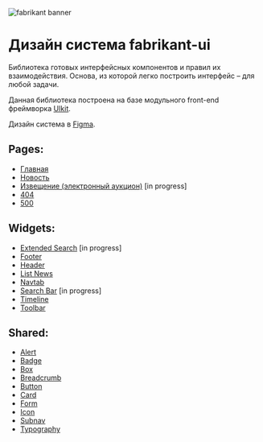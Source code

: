 ![fabrikant banner](https://github.com/alekseykurylev/fabrikant-ui/assets/8526127/22273cb8-0cb1-4ef4-a945-d4023be6763b)

# Дизайн система fabrikant-ui

Библиотека готовых интерфейсных компонентов и правил их взаимодействия. Основа, из которой легко построить интерфейс – для любой задачи.

Данная библиотека построена на базе модульного front-end фреймворка [UIkit][getuikit].

Дизайн система в [Figma][figmacom].

## Pages:

- [Главная][home]
- [Новость][news]
- [Извещение (электронный аукцион)][notice-auction] [in progress]
- [404][404]
- [500][500]

## Widgets:

- [Extended Search][extended-search] [in progress]
- [Footer][footer]
- [Header][header]
- [List News][list-news]
- [Navtab][navtab]
- [Search Bar][search-bar] [in progress]
- [Timeline][timeline]
- [Toolbar][toolbar]

## Shared:

- [Alert][alert]
- [Badge][badge]
- [Box][box]
- [Breadcrumb][breadcrumb]
- [Button][button]
- [Card][card]
- [Form][form]
- [Icon][icon]
- [Subnav][subnav]
- [Typography][typography]

[figmacom]: https://www.figma.com/file/U7UjOE6T9IhuVVjgKIemh1/Fabrikant.NewLK?type=design&t=ZVM90wjMtkYtAwF1-6
[getuikit]: https://github.com/uikit/uikit
[home]: https://alekseykurylev.github.io/fabrikant-ui/docs/home.html
[news]: https://alekseykurylev.github.io/fabrikant-ui/docs/news.html
[notice-auction]: https://alekseykurylev.github.io/fabrikant-ui/docs/procedure.html
[404]: https://alekseykurylev.github.io/fabrikant-ui/docs/404.html
[500]: https://alekseykurylev.github.io/fabrikant-ui/docs/500.html
[header]: https://alekseykurylev.github.io/fabrikant-ui/docs/header.html
[extended-search]: https://alekseykurylev.github.io/fabrikant-ui/docs/extended-search.html
[footer]: https://alekseykurylev.github.io/fabrikant-ui/docs/footer.html
[list-news]: https://alekseykurylev.github.io/fabrikant-ui/docs/list-news.html
[search-bar]: https://alekseykurylev.github.io/fabrikant-ui/docs/search-bar.html
[navtab]: https://alekseykurylev.github.io/fabrikant-ui/docs/navtab.html
[timeline]: https://alekseykurylev.github.io/fabrikant-ui/docs/timeline.html
[toolbar]: https://alekseykurylev.github.io/fabrikant-ui/docs/toolbar.html
[button]: https://alekseykurylev.github.io/fabrikant-ui/docs/button.html
[form]: https://alekseykurylev.github.io/fabrikant-ui/docsform.html
[alert]: https://alekseykurylev.github.io/fabrikant-ui/docs/alert.html
[typography]: https://alekseykurylev.github.io/fabrikant-ui/docs/typography.html
[breadcrumb]: https://alekseykurylev.github.io/fabrikant-ui/docs/breadcrumb.html
[label]: https://alekseykurylev.github.io/fabrikant-ui/docs/label.html
[card]: https://alekseykurylev.github.io/fabrikant-ui/docs/card.html
[badge]: https://alekseykurylev.github.io/fabrikant-ui/docs/badge.html
[subnav]: https://alekseykurylev.github.io/fabrikant-ui/docs/subnav.html
[icon]: https://alekseykurylev.github.io/fabrikant-ui/docs/icon.html
[box]: https://alekseykurylev.github.io/fabrikant-ui/docs/box.html
